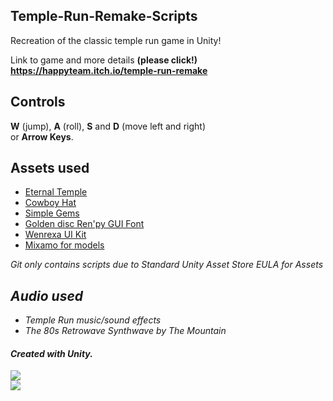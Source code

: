 ## Temple-Run-Remake-Scripts
Recreation of the classic temple run game in Unity!

Link to game and more details <b>(please click!)</b>  
<b>https://happyteam.itch.io/temple-run-remake</b>

## Controls  
<b>W</b> (jump), <b>A</b> (roll), <b>S</b> and <b>D</b> (move left and right)  
or <b>Arrow Keys</b>.

## Assets used
- [Eternal Temple](https://assetstore.unity.com/packages/3d/environments/fantasy/eternal-temple-65780)
- [Cowboy Hat](https://assetstore.unity.com/packages/3d/props/clothing/cowboy-hat-1-200835)
- [Simple Gems](https://assetstore.unity.com/packages/3d/props/simple-gems-ultimate-animated-customizable-pack-73764)
- [Golden disc Ren'py GUI Font](https://skolaztika.itch.io/golden-disc-renpy-gui)
- [Wenrexa UI Kit](https://wenrexa.itch.io/ui-different02) 
- [Mixamo for models](https://www.mixamo.com/#/)

<i>Git only contains scripts due to Standard Unity Asset Store EULA for Assets<i/>

## Audio used
- Temple Run music/sound effects
- The 80s Retrowave Synthwave by The Mountain

#### Created with Unity.
![](https://media.giphy.com/media/WCiA7JkvtPZYEoCJUa/giphy.gif)  
![](https://media.giphy.com/media/4mMt3Vz7nAa7qt52s4/giphy.gif)
